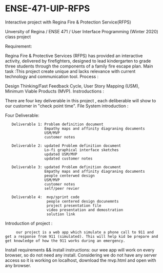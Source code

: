 # ENSE-471-UIP-RFPS
Interactive project with Regina Fire &amp; Protection Service(RFPS)

Unversity of Regina / ENSE 471 / User Interface Programming (Winter 2020) class project

Requirement:

  Regina Fire & Protective Services (RFPS) has provided an interactive activity, delivered by firefighters, designed to lead
kindergarten to grade three students through the components of a family fire escape plan.
  Main task :This project create unique and lacks relevance with current technology and communication tool.
Process :

  Design Thinking/Fast Feedback Cycle, User Story Mapping (USM), Minimum Viable Products (MVP).
Instroductions : 

  There are four key deliverable in this project , each deliberable will show to our customer in "check point time".
File System introduction :

  Four Deliverable:
  
       Deliverable 1: Problem definition document
                      Empathy maps and affinity diagraning documents
                      USM/MVP
                      customer notes
                
       Deliverable 2: updated Problem definition document
                      Lo-fi graphical interface sketches
                      updated USM/MVP
                      updated customer notes
                    
       Deliverable 3: updated Problem definition document
                      Empathy maps and affinity diagraning documents
                      people centerwed design
                      USM/MVP
                      customer notes
                      self/peer revier
                      
       Deliverable 4:  mvp/sprint code
                       people centered design docunemnts
                       project presentation file
                       video presentation and demostration
                       solution link
                       
Introduction of project :

         our project is a web app which simulate a phone call to 911 and get a response from 911 (simulated). This will help kid be prepare and get knowledge of how the 911 works during an emergency.
Install requirements && install instructions:
         our wee app will work on every browser, so do not need any install.
         Considering we do not have any server access so it is working on localhost, download the mvp.html and open with any browser.
                       
                       
                     
                      
                
                      
